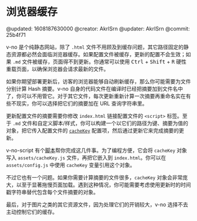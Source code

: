 # 浏览器缓存

@updated: 1608187630000
@creator: AkrISrn
@updater: AkrISrn
@commit: 25b4f71

v-no 是个纯静态网站，除了 `.html` 文件不用顾及到缓存问题，其它路径固定的静态资源都必然会面临浏览器缓存。如果配置文件被缓存，更新的配置不会生效；如果 `.md` 文件被缓存，页面得不到更新。你通常可以使用 <kbd>Ctrl</kbd> + <kbd>Shift</kbd> + <kbd>R</kbd> 硬性重载页面，以确保浏览器会请求最新的文件。

如果你期望部署更新后，访客的浏览器能够自动刷新缓存，那么你可能需要为文件分别计算 Hash 摘要。v-no 自身的代码文件在编译时已经把摘要加到文件名中了，你可以不用管它。对于其它文件，每次更新重新计算一次摘要再重命名实在有些不现实，你可以选择把它们的摘要加在 URL 查询字符串里。

更新配置文件的摘要需要你修改 `index.html` 链接配置文件的 `<script>` 标签。至于 `.md` 文件和自定义脚本/样式，你可以构建一个以它们的路径为键、摘要为值的对象，把它传入配置文件的 [`cacheKey`](/docs/main-conf.md "#") 配置项，然后通过更新它来完成摘要的更新。

v-no-script 有个[脚本](https://github.com/akrisrn/v-no-script/blob/master/src/update-cache-key.ts)帮你完成这几件事。为了编程方便，它会将 `cacheKey` 对象写入 `assets/cacheKey.js` 文件，再把它嵌入到 `index.html`。你可以在 `assets/config.js` 中使用 `cacheKey` 变量引用这个对象。

不过它也有一个问题。如果你需要计算摘要的文件很多，`cacheKey` 对象会非常庞大，以至于显著拖慢页面加载。遇到这种情况，你可能需要考虑使用更新时的时间戳字符串替代包含每个文件摘要的对象。

最后，对于图片之类的其它资源文件，因为处理它们的开销较大，v-no 选择不去主动控制它们的缓存。
